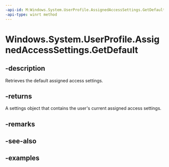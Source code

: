 ```yaml
---
-api-id: M:Windows.System.UserProfile.AssignedAccessSettings.GetDefault
-api-type: winrt method
---
```


<!-- Method syntax.
public AssignedAccessSettings AssignedAccessSettings.GetDefault()
-->

# Windows.System.UserProfile.AssignedAccessSettings.GetDefault

## -description

Retrieves the default assigned access settings.

## -returns

A settings object that contains the user's current assigned access settings.

## -remarks

## -see-also

## -examples

